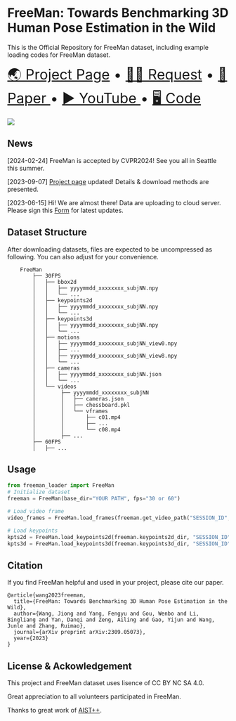 # FreeMan: Towards Benchmarking 3D Human Pose Estimation in the Wild
This is the Official Repository for FreeMan dataset, including example loading codes for FreeMan dataset.

<p align="left">
    <font size='6'>
    <a href="https://wangjiongw.github.io/freeman" target="_blank">🌏 Project Page</a> • 
      <a href="https://wangjiongw.github.io/freeman/download.html" target="_blank">🙋‍♂️ Request</a> • 
      <a href="https://arxiv.org/abs/2309.05073" target="_blank">📄 Paper </a> • 
      <a href="https://www.youtube.com/watch?v=g2h1YW-3n5k" target="_blank">▶️ YouTube </a> • 
      <a href="https://github.com/wangjiongw/FreeMan_API" target="_blank">🖥️ Code </a>
    </font>
</p>

![](./figs/Intro.png)

## News
[2024-02-24]
FreeMan is accepted by CVPR2024! See you all in Seattle this summer.

[2023-09-07]
[Project page](https://wangjiongw.github.io/freeman) updated! Details & download methods are presented.

[2023-06-15]
Hi! We are almost there! Data are uploading to cloud server. Please sign this [Form](https://forms.gle/XN3UE6ZqPYyQG76Y7) for latest updates.

## Dataset Structure
After downloading datasets, files are expected to be uncompressed as following. You can also adjust for your convenience.
```
    FreeMan
        ├── 30FPS
        │   ├── bbox2d
        │   │   ├── yyyymmdd_xxxxxxxx_subjNN.npy
        │   │   └── ...
        │   ├── keypoints2d
        │   │   ├── yyyymmdd_xxxxxxxx_subjNN.npy
        │   │   └── ...
        │   ├── keypoints3d
        │   │   ├── yyyymmdd_xxxxxxxx_subjNN.npy
        │   │   └── ...
        │   ├── motions
        │   │   ├── yyyymmdd_xxxxxxxx_subjNN_view0.npy
        │   │   ├── ...
        │   │   ├── yyyymmdd_xxxxxxxx_subjNN_view8.npy
        │   │   └── ...
        │   ├── cameras
        │   │   ├── yyyymmdd_xxxxxxxx_subjNN.json
        │   │   └── ...
        │   └── videos
        │        ├── yyyymmdd_xxxxxxxx_subjNN
        │        │   ├── cameras.json
        │        │   ├── chessboard.pkl
        │        │   └── vframes
        │        │       ├── c01.mp4
        │        │       ├── ...
        │        │       └── c08.mp4
        │        ├── ...
        ├── 60FPS
        │   ├── ...
```

## Usage
```python
from freeman_loader import FreeMan
# Initialize dataset
freeman = FreeMan(base_dir="YOUR PATH", fps="30 or 60")

# Load video frame
video_frames = FreeMan.load_frames(freeman.get_video_path("SESSION_ID", "CAM ID"))

# Load keypoints
kpts2d = FreeMan.load_keypoints2d(freeman.keypoints2d_dir, "SESSION_ID")
kpts3d = FreeMan.load_keypoints3d(freeman.keypoints3d_dir, "SESSION_ID")

```

## Citation

If you find FreeMan helpful and used in your project, please cite our paper.
```
@article{wang2023freeman,
  title={FreeMan: Towards Benchmarking 3D Human Pose Estimation in the Wild},
  author={Wang, Jiong and Yang, Fengyu and Gou, Wenbo and Li, Bingliang and Yan, Danqi and Zeng, Ailing and Gao, Yijun and Wang, Junle and Zhang, Ruimao},
  journal={arXiv preprint arXiv:2309.05073},
  year={2023}
}
```

## License & Ackowledgement

This project and FreeMan dataset uses lisence of CC BY NC SA 4.0.

Great appreciation to all volunteers participated in FreeMan.

Thanks to great work of [AIST++](https://github.com/google/aistplusplus_api).
